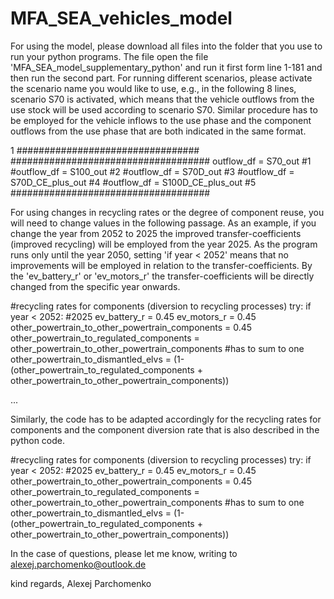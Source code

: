 # MFA_SEA_vehicles_model
For using the model, please download all files into the folder that you use to run your python programs. 
The file open the file 'MFA_SEA_model_supplementary_python' and run it first form line 1-181 and then run the second part. 
For running different scenarios, please activate the scenario name you would like to use, e.g., 
in the following 8 lines, scenario S70 is activated, which means that the vehicle outflows from the use stock will be used according to scenario S70.
Similar procedure has to be employed for the vehicle inflows to the use phase and the component outflows from the use phase that are both indicated in the same format.

1  #################################
####################################
outflow_df = S70_out          #1
#outflow_df = S100_out         #2
#outflow_df = S70D_out         #3
#outflow_df = S70D_CE_plus_out #4
#outflow_df = S100D_CE_plus_out #5
####################################

For using changes in recycling rates or the degree of component reuse, you will need to change values in the following passage. 
As an example, if you change the year from 2052 to 2025 the improved transfer-coefficients (improved recycling) will be employed from the year 2025. 
As the program runs only until the year 2050, setting 'if year < 2052' means that no improvements will be employed in relation to the transfer-coefficients.
By the 'ev_battery_r' or 'ev_motors_r' the transfer-coefficients will be directly changed from the specific year onwards.

#recycling rates for components (diversion to recycling processes)
        try:
            if year < 2052: #2025
                ev_battery_r = 0.45 
                ev_motors_r = 0.45  
                other_powertrain_to_other_powertrain_components = 0.45
                other_powertrain_to_regulated_components = other_powertrain_to_other_powertrain_components   #has to sum to one
                other_powertrain_to_dismantled_elvs = (1-(other_powertrain_to_regulated_components + other_powertrain_to_other_powertrain_components))

...

Similarly, the code has to be adapted accordingly for the recycling rates for components and the component diversion rate that is also described in the python code.

#recycling rates for components (diversion to recycling processes)
        try:
            if year < 2052: #2025
                ev_battery_r = 0.45 
                ev_motors_r = 0.45  
                other_powertrain_to_other_powertrain_components = 0.45
                other_powertrain_to_regulated_components = other_powertrain_to_other_powertrain_components   #has to sum to one
                other_powertrain_to_dismantled_elvs = (1-(other_powertrain_to_regulated_components + other_powertrain_to_other_powertrain_components))

In the case of questions, please let me know, writing to alexej.parchomenko@outlook.de

kind regards, 
Alexej Parchomenko
